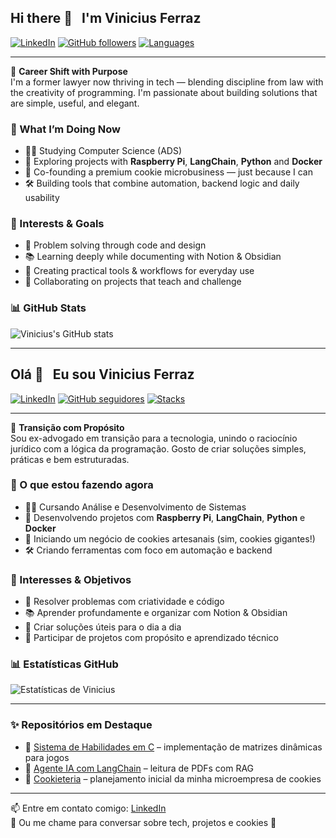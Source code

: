## Hi there 👋 &nbsp; I'm Vinicius Ferraz

[![LinkedIn](https://img.shields.io/badge/-LinkedIn-blue?logo=linkedin&logoColor=white&style=flat-square)](https://www.linkedin.com/in/ferrazvinicius/)
[![GitHub followers](https://img.shields.io/github/followers/FerrazVinicius96?label=Seguidores&style=flat-square)](https://github.com/FerrazVinicius96?tab=followers)
[![Languages](https://img.shields.io/badge/code-Python%20|%20C%20|%20Docker-informational?style=flat-square&logo=code)](#)

---

🎯 **Career Shift with Purpose**  
I'm a former lawyer now thriving in tech — blending discipline from law with the creativity of programming. I'm passionate about building solutions that are simple, useful, and elegant.

### 🚀 What I’m Doing Now
- 👨‍🎓 Studying Computer Science (ADS)
- 🧠 Exploring projects with **Raspberry Pi**, **LangChain**, **Python** and **Docker**
- 🍪 Co-founding a premium cookie microbusiness — just because I can
- 🛠️ Building tools that combine automation, backend logic and daily usability

### 🧭 Interests & Goals
- 🧩 Problem solving through code and design
- 📚 Learning deeply while documenting with Notion & Obsidian
- 🔗 Creating practical tools & workflows for everyday use
- 🤝 Collaborating on projects that teach and challenge

### 📊 GitHub Stats
![Vinicius's GitHub stats](https://github-readme-stats.vercel.app/api?username=FerrazVinicius96&show_icons=true&theme=default&hide_title=true)

---

## Olá 👋 &nbsp; Eu sou Vinicius Ferraz

[![LinkedIn](https://img.shields.io/badge/-LinkedIn-blue?logo=linkedin&logoColor=white&style=flat-square)](https://www.linkedin.com/in/ferrazvinicius/)
[![GitHub seguidores](https://img.shields.io/github/followers/FerrazVinicius96?label=Seguidores&style=flat-square)](https://github.com/FerrazVinicius96?tab=followers)
[![Stacks](https://img.shields.io/badge/stacks-Python%2C%20C%2C%20Docker-informational?style=flat-square)](#)

---

🎯 **Transição com Propósito**  
Sou ex-advogado em transição para a tecnologia, unindo o raciocínio jurídico com a lógica da programação. Gosto de criar soluções simples, práticas e bem estruturadas.

### 🚀 O que estou fazendo agora
- 👨‍🎓 Cursando Análise e Desenvolvimento de Sistemas
- 🧠 Desenvolvendo projetos com **Raspberry Pi**, **LangChain**, **Python** e **Docker**
- 🍪 Iniciando um negócio de cookies artesanais (sim, cookies gigantes!)
- 🛠️ Criando ferramentas com foco em automação e backend

### 🧭 Interesses & Objetivos
- 🧩 Resolver problemas com criatividade e código
- 📚 Aprender profundamente e organizar com Notion & Obsidian
- 🔗 Criar soluções úteis para o dia a dia
- 🤝 Participar de projetos com propósito e aprendizado técnico

### 📊 Estatísticas GitHub
![Estatísticas de Vinicius](https://github-readme-stats.vercel.app/api?username=FerrazVinicius96&show_icons=true&theme=default&hide_title=true)

---

### ✨ Repositórios em Destaque

- 🔧 [Sistema de Habilidades em C](https://github.com/FerrazVinicius96/sistema-de-habilidades-em-c) – implementação de matrizes dinâmicas para jogos
- 🤖 [Agente IA com LangChain](https://github.com/FerrazVinicius96/agente-ia-langchain) – leitura de PDFs com RAG
- 🍪 [Cookieteria](https://github.com/FerrazVinicius96/cookieteria) – planejamento inicial da minha microempresa de cookies

---

📫 Entre em contato comigo: [LinkedIn](https://www.linkedin.com/in/ferrazvinicius/)  
💭 Ou me chame para conversar sobre tech, projetos e cookies 🍪
